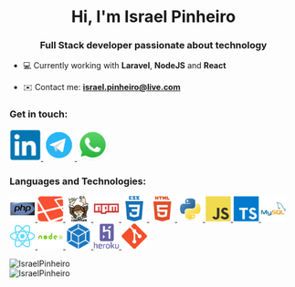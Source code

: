 <h1 align="center">Hi, I'm Israel Pinheiro</h1>
<h3 align="center">Full Stack developer passionate about technology</h3>

- :computer: Currently working with **Laravel**, **NodeJS** and **React**

- :envelope: Contact me: **israel.pinheiro@live.com**

<h3 style="text-align:left">Get in touch:</h3>
<a href="https://www.linkedin.com/in/israelpinheiro/" target="blank">
    <img src="icons/LinkedIn.svg" alt="https://www.linkedin.com/in/israelpinheiro" height="55">
</a>
<a href="https://t.me/israelrpinheiro" target="blank">
    <img src="icons/Telegram.svg" alt="https://t.me/israelrpinheiro" height="55">
</a>
<a href="https://api.whatsapp.com/send?phone=5585991520250" target="blank">
    <img src="icons/Whatsapp.svg" alt="https://api.whatsapp.com/send?phone=5585991520250" height="55">
</a>

<h3 style="text-align:left">Languages and Technologies:</h3>
<p style="align=left">
    <a href="https://www.php.net" target="_blank" rel="noreferrer">
        <img src="icons/PHP.svg" alt="PHP" height="45"/>
    </a>
    <a href="https://laravel.com" target="_blank" rel="noreferrer">
        <img src="icons/Laravel.svg" alt="Laravel" height="45"/>
    </a>
    <a href="https://getcomposer.org" target="_blank" rel="noreferrer">
        <img src="icons/Composer.svg" alt="Composer" height="45"/>
    </a>
    <a href="https://www.npmjs.com" target="_blank" rel="noreferrer">
        <img src="icons/NPM.svg" alt="NPM" height="45"/>
    </a>
    <a href="https://www.w3.org/Style/CSS/" target="_blank" rel="noreferrer">
        <img src="icons/CSS3.svg" alt="CSS3" height="45"/>
    </a>
    <a href="https://www.w3.org/html/" target="_blank" rel="noreferrer">
        <img src="icons/HTML5.svg" alt="HTML5" height="45"/>
    </a>
    <a href="https://www.python.org" target="_blank" rel="noreferrer">
        <img src="icons/Python.svg" alt="Python" height="45"/>
    </a>
    <a href="https://developer.mozilla.org/en-US/docs/Web/JavaScript" target="_blank" rel="noreferrer">
        <img src="icons/JS.svg" alt="JavaScript" height="45"/>
    </a>
    <a href="https://www.typescriptlang.org" target="_blank" rel="noreferrer">
        <img src="icons/TS.svg" alt="TypeScript" height="45"/>
    </a>
    <a href="https://www.mysql.com" target="_blank" rel="noreferrer">
        <img src="icons/MySQL.svg" alt="MySQL" height="45"/>
    </a>
    <a href="https://reactjs.org" target="_blank" rel="noreferrer">
        <img src="icons/ReactJS.svg" alt="ReactJS" height="45"/>
    </a>
    <a href="https://nodejs.org" target="_blank" rel="noreferrer">
        <img src="icons/NodeJS.svg" alt="NodeJS" height="45"/>
    </a>
    <a href="https://webpack.js.org" target="_blank" rel="noreferrer">
        <img src="icons/Webpack.svg" alt="Webpack" height="45"/>
    </a>
    <a href="https://heroku.com" target="_blank" rel="noreferrer">
        <img src="icons/Heroku.svg" alt="Heroku" height="45"/>
    </a>
    <a href="https://git-scm.com" target="_blank" rel="noreferrer">
        <img src="icons/Git.svg" alt="Git" height="45"/>
    </a>
</p>

<p ><a>
    <img style="display: block; margin-left: auto;margin-right: auto;" src="https://github-readme-stats.vercel.app/api?username=IsraelPinheiro&show_icons=true&theme=radical&locale=en" alt="IsraelPinheiro"/>
    <img style="display: block; margin-left: auto;margin-right: auto;" src="https://github-readme-stats.vercel.app/api/top-langs?username=IsraelPinheiro&show_icons=true&theme=radical&locale=en" alt="IsraelPinheiro"/>
    <a/>
</p>